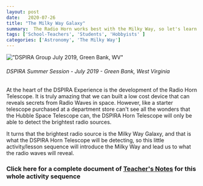 ```yaml
---
layout: post
date:   2020-07-26
title: "The Milky Way Galaxy"
summary:  The Radio Horn works best with the Milky Way, so let's learn about it
tags: ['School-Teachers', 'Students', 'Hobbyists' ]
categories: ['Astronomy', 'The Milky Way'] 
---
```



!["DSPIRA Group July 2019, Green Bank, WV"](/dspira-lessons/images/DspiraGalaxyPic2019.jpg) 
###### *DSPIRA Summer Session - July 2019 - Green Bank, West Virginia*

At the heart of the DSPIRA Experience is the development of the Radio Horn Telescope. It is truly amazing that we can built a low cost device that can reveals secrets from Radio Waves in space.  However, like a starter telescope purchased at a department store can't see all the wonders that the Hubble Space Telescope can, the DSPIRA Horn Telescope will only be able to detect the brightest radio sources.

It turns that the brightest radio source is the Milky Way Galaxy, and that is what the DSPIRA Horn Telescope will be detecting, so this little activity/lesson sequence will introduce the Milky Way and lead us to what the radio waves will reveal.

### Click here for a complete document of [Teacher's Notes](https://docs.google.com/document/d/1kXJ99gTiLGk551XCP7-ygE7T5rd5aw0Yu3gccNCzsdc/edit?usp=sharing) for this whole activity sequence


    
